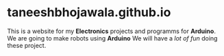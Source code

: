 # taneeshbhojawala.github.io
This is a website for my **Electronics** projects and programms for **Arduino**.
We are going to make robots using **Arduino**
We will have a *lot of fun* doing these project.


